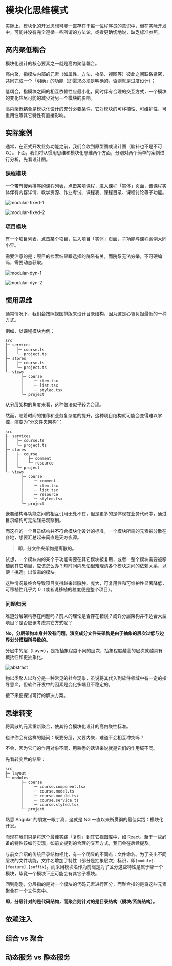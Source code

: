 # 模块化思维模式

实际上，模块化的开发思想可能一直存在于每一位程序员的意识中，但在实际开发中，可能并没有完全遵循一些所谓的方法论，或者更确切地说，缺乏标准参照。

## 高内聚低耦合

模块化设计的核心要素之一就是高内聚低耦合。

高内聚，指模块内部的元素（如属性、方法、枚举、视图等）彼此之间联系紧密，共同完成一个「明确」的功能（即需求必须是明确的，否则就是过度设计）；

低耦合，指模块之间的相互依赖性应最小化，同时伴有合理的交互方式，一个模块的变化应尽可能的减少对另一个模块的影响。

高内聚低耦合是模块化设计的充分必要条件，它对模块的可移植性、可维护性、可重用性等其它特性有直接影响。

## 实际案例

通常，在正式开发业务功能之前，我们会收到原型图或设计图（脑补也不是不可以）。下面，我们将从惯用思维和模块化思维两个方面，分别对两个简单的案例进行分析，先看设计图。

### 课程模块

一个带有搜索排序的课程列表，点击某项课程，进入课程「实体」页面，该课程实体伴有内容详情、教学资源、作业考试、课程表、课程目录、课程讨论等子功能。

![modular-fixed-1](images/modular-fixed-1.png)

![modular-fixed-2](images/modular-fixed-2.png)

### 项目模块

有一个项目列表，点击某个项目，进入项目「实体」页面，子功能与课程案例大同小异。

需要注意的是：项目的检索结果跟选择的院系有关，而院系无法穷举，不可硬编码，需要动态获取。

![modular-dyn-1](images/modular-dyn-1.png)

![modular-dyn-2](images/modular-dyn-2.png)

## 惯用思维

通常情况下，我们会按照视图排版来设计目录结构，因为这是心智负担最低的一种方式。

例如，以课程模块为例：

```tree
src
├─ services
│    ├─ course.ts
│    └─ project.ts
├─ stores
│    ├─ course.ts
│    └─ project.ts
└─ views
       ├─ course
       │    ├─ item.tsx
       │    ├─ list.tsx
       │    └─ styled.tsx
       └─ project
```

从分层架构的角度来看，这种做法似乎较为合理。

然而，随着时间的推移和业务复杂度的提升，这种项目结构就可能会变得难以掌控，演变为“分文件夹架构”：

```tree
src
├─ services
│    ├─ course.ts
│    └─ project.ts
├─ stores
│    ├─ course
│    │    ├─ comment
│    │    └─ resource
│    └─ project
└─ views
       ├─ course
       │    ├─ comment
       │    ├─ item.tsx
       │    ├─ list.tsx
       │    ├─ resource
       │    └─ styled.tsx
       └─ project
```

嵌套结构与功能之间的相互引用无处不在，但是更多的是体现在业务代码中，通过目录结构可无法轻易观察到。

而这样的一个目录结构并不符合模块化设计的标准，一个模块所需的元素被分散在各地，想要汇总起来简直是天方夜谭。

> **即，分文件夹架构是离散的。**

试想，一个模块内的某个子功能需要在其它模块被复用，或者一整个模块需要被移植到其它项目，应该怎么办？短时间内恐怕很难理清各个模块之间的依赖关系，以便「挑选」出仅需的模块。

这种情况最终会导致项目变得越来越臃肿、庞大，可复用性和可维护性显著降低，可移植性几乎为 0（或者说移植的粒度便是整个项目）。

### 问题归因

难道分层架构存在问题吗？前人的理论是否存在错误？或许分层架构并不适合大型项目？是否应该考虑其它方式呢？

**No，分层架构本身并没有问题，演变成分文件夹架构是由于抽象的层次过低与边界划分模糊所导致的。**

分层中的层（Layer），是指抽象程度不同的层次，抽象程度越高的层次就越具有概括性和更抽象化。

![abstract](images/abstract.jpg)

物以类聚人以群分是一种常见的社会现象，虽说将其代入到软件领域中有一定的指导意义，但软件开发中的因素是变化多端且不稳定的。

接下来便探讨可行的解决方案。

## 思维转变

将离散的元素重新聚合，使其符合模块化设计的高内聚性标准。

也许你会有这样的疑问：既要分层，又要内聚，难道不会相互冲突吗？

不会，因为它们的作用对象不同，用熟悉的话语来说就是它们的作用域不同。

先看转变后的结果：

```tree
src
├─ layout
└─ modules
       ├─ course
       │    ├─ course.component.tsx
       │    ├─ course.model.ts
       │    ├─ course.module.tsx
       │    ├─ course.service.ts
       │    └─ course.styled.tsx
       └─ project
```

熟悉 Angular 的朋友一眼丁真，这就是 NG 一直以来所贯彻的最佳实践：模块化开发。

而现在我们只是将这个最佳实践「复刻」到其它视图库中，如 React。至于一些必备的特性该如何实现，如前文提到的合理的交互方式，我们会在后续提及。

与前文介绍的传统目录结构相比，有一个明显的不同点：文件命名。为了突出不同层次的文件功能，文件名增加了特性（部分是抽象层次）标识，即`[module].[feature].[suffix]`。而采用模块名作为前缀是为了区分这些特性是属于哪一个模块，毕竟一个模块下还可能会有其它子模块。

回到刚刚，分层指的是对一个模块的代码元素进行区分，而聚合指的是将这些元素聚合在一个文件夹中。

**即，分层针对的是代码结构，而聚合则针对的是目录结构（模块/系统结构）。**

## 依赖注入

## 组合 vs 聚合

## 动态服务 vs 静态服务
